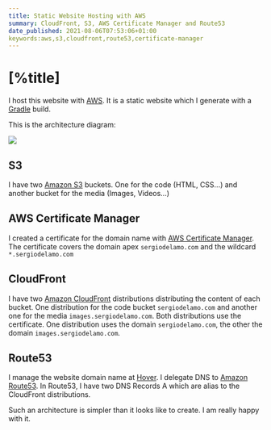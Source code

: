 ```yaml
---
title: Static Website Hosting with AWS
summary: CloudFront, S3, AWS Certificate Manager and Route53
date_published: 2021-08-06T07:53:06+01:00
keywords:aws,s3,cloudfront,route53,certificate-manager
---
```


# [%title]

I host this website with [AWS](https://aws.amazon.com). It is a static website which I generate with a [Gradle](https://gradle.org) build.

This is the architecture diagram:

![](https://images.sergiodelamo.com/static-website-aws-architecture-s3-cloudfront-certificate-manager-route53.png)

## S3

I have two [Amazon S3](https://aws.amazon.com/s3/) buckets. One for the code (HTML, CSS...) and another bucket for the media (Images, Videos...)

## AWS Certificate Manager 

I created a certificate for the domain name with 
[AWS Certificate Manager](https://aws.amazon.com/certificate-manager/). The certificate covers the domain apex `sergiodelamo.com` and the wildcard `*.sergiodelamo.com`

## CloudFront 

I have two [Amazon CloudFront](https://aws.amazon.com/cloudfront/) distributions distributing the content of each bucket. One distribution for the code bucket `sergiodelamo.com` and another one for the media `images.sergiodelamo.com`. Both distributions use the certificate. One distribution uses the domain `sergiodelamo.com`, the other the domain `images.sergiodelamo.com`.

## Route53

I manage the website domain name at [Hover](https://www.hover.com). I delegate DNS to [Amazon Route53](https://aws.amazon.com/route53/). In Route53, I have two DNS Records A which are alias to the CloudFront distributions. 

Such an architecture is simpler than it looks like to create. I am really happy with it. 